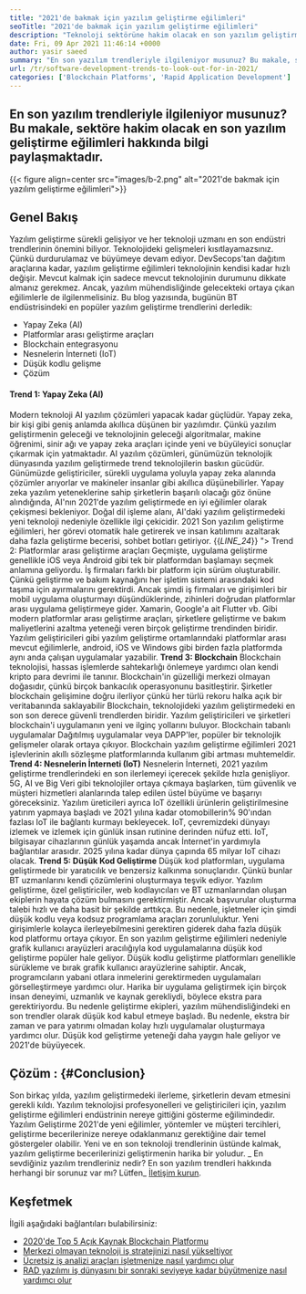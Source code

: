 ```yaml
---
title: "2021'de bakmak için yazılım geliştirme eğilimleri" 
seoTitle: "2021'de bakmak için yazılım geliştirme eğilimleri" 
description: "Teknoloji sektörüne hakim olacak en son yazılım geliştirme trendleri arasında blockchain, yapay zeka, kodsuz ve daha yeni trendler yer alıyor." 
date: Fri, 09 Apr 2021 11:46:14 +0000
author: yasir saeed
summary: "En son yazılım trendleriyle ilgileniyor musunuz? Bu makale, sektöre hakim olacak en son yazılım geliştirme eğilimleri hakkında bilgi paylaşmaktadır." 
url: /tr/software-development-trends-to-look-out-for-in-2021/
categories: ['Blockchain Platforms', 'Rapid Application Development']
---
```


## En son yazılım trendleriyle ilgileniyor musunuz? Bu makale, sektöre hakim olacak en son yazılım geliştirme eğilimleri hakkında bilgi paylaşmaktadır.

{{< figure align=center src="images/b-2.png" alt="2021'de bakmak için yazılım geliştirme eğilimleri">}}


##  **Genel Bakış**  
Yazılım geliştirme sürekli gelişiyor ve her teknoloji uzmanı en son endüstri trendlerinin önemini biliyor. Teknolojideki gelişmeleri kısıtlayamazsınız. Çünkü durdurulamaz ve büyümeye devam ediyor. DevSecops'tan dağıtım araçlarına kadar, yazılım geliştirme eğilimleri teknolojinin kendisi kadar hızlı değişir.
Mevcut kalmak için sadece mevcut teknolojinin durumunu dikkate almanız gerekmez. Ancak, yazılım mühendisliğinde gelecekteki ortaya çıkan eğilimlerle de ilgilenmelisiniz. Bu blog yazısında, bugünün BT endüstrisindeki en popüler yazılım geliştirme trendlerini derledik:
  * Yapay Zeka (AI)
  * Platformlar arası geliştirme araçları
  * Blockchain entegrasyonu
  * Nesnelerin İnterneti (IoT)
  * Düşük kodlu gelişme
  * Çözüm

####  **Trend 1: Yapay Zeka (AI)**  
Modern teknoloji AI yazılım çözümleri yapacak kadar güçlüdür. Yapay zeka, bir kişi gibi geniş anlamda akıllıca düşünen bir yazılımdır. Çünkü yazılım geliştirmenin geleceği ve teknolojinin geleceği algoritmalar, makine öğrenimi, sinir ağı ve yapay zeka araçları içinde yeni ve büyüleyici sonuçlar çıkarmak için yatmaktadır. AI yazılım çözümleri, günümüzün teknolojik dünyasında yazılım geliştirmede trend teknolojilerin baskın gücüdür.
Günümüzde geliştiriciler, sürekli uygulama yoluyla yapay zeka alanında çözümler arıyorlar ve makineler insanlar gibi akıllıca düşünebilirler. Yapay zeka yazılım yeteneklerine sahip şirketlerin başarılı olacağı göz önüne alındığında, AI'nın 2021'de yazılım geliştirmede en iyi eğilimler olarak çekişmesi bekleniyor. Doğal dil işleme alanı, AI'daki yazılım geliştirmedeki yeni teknoloji nedeniyle özellikle ilgi çekicidir. 2021 Son yazılım geliştirme eğilimleri, her görevi otomatik hale getirerek ve insan katılımını azaltarak daha fazla geliştirme becerisi, sohbet botları getiriyor.
{{_LINE_24_}}
"> Trend 2: Platformlar arası geliştirme araçları
Geçmişte, uygulama geliştirme genellikle iOS veya Android gibi tek bir platformdan başlamayı seçmek anlamına geliyordu. İş firmaları farklı bir platform için sürüm oluşturabilir. Çünkü geliştirme ve bakım kaynağını her işletim sistemi arasındaki kod taşıma için ayırmalarını gerektirdi. Ancak şimdi iş firmaları ve girişimleri bir mobil uygulama oluşturmayı düşündüklerinde, zihinleri doğrudan platformlar arası uygulama geliştirmeye gider.
Xamarin, Google'a ait Flutter vb. Gibi modern platformlar arası geliştirme araçları, şirketlere geliştirme ve bakım maliyetlerini azaltma yeteneği veren birçok geliştirme trendinden biridir. Yazılım geliştiricileri gibi yazılım geliştirme ortamlarındaki platformlar arası mevcut eğilimlerle, android, iOS ve Windows gibi birden fazla platformda aynı anda çalışan uygulamalar yazabilir.
 **Trend 3: Blockchain** 
Blockchain teknolojisi, hassas işlemlerde sahtekarlığı önlemeye yardımcı olan kendi kripto para devrimi ile tanınır. Blockchain'in güzelliği merkezi olmayan doğasıdır, çünkü birçok bankacılık operasyonunu basitleştirir. Şirketler blockchain gelişimine doğru ilerliyor çünkü her türlü rekoru halka açık bir veritabanında saklayabilir
Blockchain, teknolojideki yazılım geliştirmedeki en son son derece güvenli trendlerden biridir. Yazılım geliştiricileri ve şirketleri blockchain'i uygulamanın yeni ve ilginç yollarını buluyor. Blockchain tabanlı uygulamalar Dağıtılmış uygulamalar veya DAPP'ler, popüler bir teknolojik gelişmeler olarak ortaya çıkıyor. Blockchain yazılım geliştirme eğilimleri 2021 işlevlerinin akıllı sözleşme platformlarında kullanım gibi artması muhtemeldir.
 **Trend 4: Nesnelerin İnterneti (IoT)** 
Nesnelerin İnterneti, 2021 yazılım geliştirme trendlerindeki en son ilerlemeyi içerecek şekilde hızla genişliyor. 5G, AI ve Big Veri gibi teknolojiler ortaya çıkmaya başlarken, tüm güvenlik ve müşteri hizmetleri alanlarında talep edilen üstel büyüme ve başarıyı göreceksiniz. Yazılım üreticileri ayrıca IoT özellikli ürünlerin geliştirilmesine yatırım yapmaya başladı ve 2021 yılına kadar otomobillerin% 90'ından fazlası IoT ile bağlantı kurmayı bekleyecek.
IoT, çevremizdeki dünyayı izlemek ve izlemek için günlük insan rutinine derinden nüfuz etti. IoT, bilgisayar cihazlarının günlük yaşamda ancak İnternet'in yardımıyla bağlantılar arasıdır. 2025 yılına kadar dünya çapında 65 milyar IoT cihazı olacak.
 **Trend 5: Düşük Kod Geliştirme** 
Düşük kod platformları, uygulama geliştirmede bir yaratıcılık ve benzersiz kalkınma sonuçlarıdır. Çünkü bunlar BT uzmanlarını kendi çözümlerini oluşturmaya teşvik ediyor. Yazılım geliştirme, özel geliştiriciler, web kodlayıcıları ve BT uzmanlarından oluşan ekiplerin hayata çözüm bulmasını gerektirmiştir. Ancak başvurular oluşturma talebi hızlı ve daha basit bir şekilde arttıkça. Bu nedenle, işletmeler için şimdi düşük kodlu veya kodsuz programlama araçları zorunluluktur. Yeni girişimlerle kolayca ilerleyebilmesini gerektiren giderek daha fazla düşük kod platformu ortaya çıkıyor.
En son yazılım geliştirme eğilimleri nedeniyle grafik kullanıcı arayüzleri aracılığıyla kod uygulamalarına düşük kod geliştirme popüler hale geliyor. Düşük kodlu geliştirme platformları genellikle sürükleme ve bırak grafik kullanıcı arayüzlerine sahiptir. Ancak, programcıların yabani otlara inmelerini gerektirmeden uygulamaları görselleştirmeye yardımcı olur. Harika bir uygulama geliştirmek için birçok insan deneyimi, uzmanlık ve kaynak gerekliydi, böylece ekstra para gerektiriyordu. Bu nedenle geliştirme ekipleri, yazılım mühendisliğindeki en son trendler olarak düşük kod kabul etmeye başladı. Bu nedenle, ekstra bir zaman ve para yatırımı olmadan kolay hızlı uygulamalar oluşturmaya yardımcı olur. Düşük kod geliştirme yeteneği daha yaygın hale geliyor ve 2021'de büyüyecek.

##  **Çözüm**  : {#Conclusion}

Son birkaç yılda, yazılım geliştirmedeki ilerleme, şirketlerin devam etmesini gerekli kıldı. Yazılım teknolojisi profesyonelleri ve geliştiricileri için, yazılım geliştirme eğilimleri endüstrinin nereye gittiğini gösterme eğilimindedir. Yazılım Geliştirme 2021'de yeni eğilimler, yöntemler ve müşteri tercihleri, geliştirme becerilerinize nereye odaklanmanız gerektiğine dair temel göstergeler olabilir. Yeni ve en son teknoloji trendlerinin üstünde kalmak, yazılım geliştirme becerilerinizi geliştirmenin harika bir yoludur.
_ En sevdiğiniz yazılım trendleriniz nedir? En son yazılım trendleri hakkında herhangi bir sorunuz var mı? Lütfen_ [İletişim kurun][1].

## Keşfetmek
İlgili aşağıdaki bağlantıları bulabilirsiniz:
  * [2020'de Top 5 Açık Kaynak Blockchain Platformu][2]
  * [Merkezi olmayan teknoloji iş stratejinizi nasıl yükseltiyor][3]
  * [Ücretsiz iş analizi araçları işletmenize nasıl yardımcı olur][4]
  * [RAD yazılımı iş dünyasını bir sonraki seviyeye kadar büyütmenize nasıl yardımcı olur][5]



 [1]: mailto:yasir.saeed@aspose.com
 [2]: https://blog.containerize.com/blockchain-platforms/top-5-open-source-blockchain-platforms-in-2020/
 [3]: https://blog.containerize.com/2020/11/27/how-decentralized-technology-upgrades-your-business-strategy/
 [4]: https://blog.containerize.com/2021/03/12/how-free-business-analytics-tools-assist-your-business/
 [5]: https://blog.containerize.com/rapid-application-development/rapid-application-development-software-for-business-rad/

